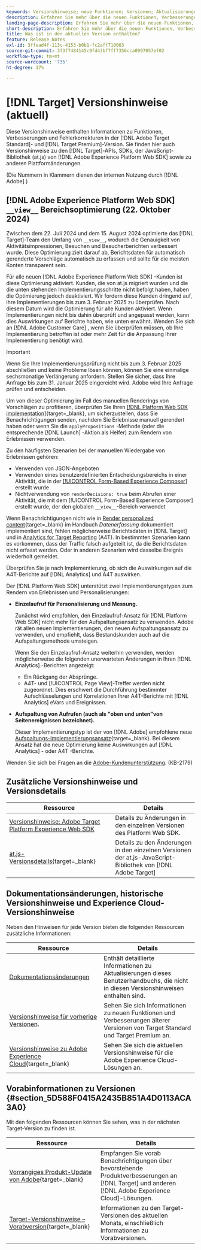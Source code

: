 ```yaml
---
keywords: Versionshinweise; neue Funktionen; Versionen; Aktualisierungen; Update; Version; Verbesserungen; Verbesserungen; Fehlerbehebungen; Fehlerbehebungen; Aktualisierungen, aktuelle Updates
description: Erfahren Sie mehr über die neuen Funktionen, Verbesserungen und Fehlerbehebungen in der aktuellen Version von  [!DNL Adobe Target], einschließlich SDKs, APIs und JavaScript-Bibliotheken.
landing-page-description: Erfahren Sie mehr über die neuen Funktionen, Verbesserungen und Fehlerbehebungen in der aktuellen Version von  [!DNL Adobe Target].
short-description: Erfahren Sie mehr über die neuen Funktionen, Verbesserungen und Fehlerbehebungen in der aktuellen Version von  [!DNL Adobe Target].
title: Was ist in der aktuellen Version enthalten?
feature: Release Notes
exl-id: 3ffead4f-113c-4153-b0b1-fc2aff710063
source-git-commit: 3f3f7484145c9fd43bf7ff7356cca0997057ef02
workflow-type: tm+mt
source-wordcount: '735'
ht-degree: 37%

---
```


# [!DNL Target] Versionshinweise (aktuell)

Diese Versionshinweise enthalten Informationen zu Funktionen, Verbesserungen und Fehlerkorrekturen in der [!DNL Adobe Target Standard]- und [!DNL Target Premium]-Version. Sie finden hier auch Versionshinweise zu den [!DNL Target]-APIs, SDKs, der JavaScript-Bibliothek (at.js) von [!DNL Adobe Experience Platform Web SDK] sowie zu anderen Plattformänderungen.

(Die Nummern in Klammern dienen der internen Nutzung durch [!DNL Adobe].)

## [!DNL Adobe Experience Platform Web SDK] `__view__` Bereichsoptimierung (22. Oktober 2024)

Zwischen dem 22. Juli 2024 und dem 15. August 2024 optimierte das [!DNL Target]-Team den Umfang von `__view__`, wodurch die Genauigkeit von Aktivitätsimpressionen, Besuchen und Besucherberichten verbessert wurde. Diese Optimierung zielt darauf ab, Berichtsdaten für automatisch gerenderte Vorschläge automatisch zu erfassen und sollte für die meisten Konten transparent sein.

Für alle neuen [!DNL Adobe Experience Platform Web SDK] -Kunden ist diese Optimierung aktiviert. Kunden, die von at.js migriert wurden und die die unten stehenden Implementierungsschritte nicht befolgt haben, haben die Optimierung jedoch deaktiviert. Wir fordern diese Kunden dringend auf, ihre Implementierungen bis zum 3. Februar 2025 zu überprüfen. Nach diesem Datum wird die Optimierung für alle Kunden aktiviert. Wenn Implementierungen nicht bis dahin überprüft und angepasst werden, kann dies Auswirkungen auf Berichte haben, wie unten erwähnt. Wenden Sie sich an [!DNL Adobe Customer Care] , wenn Sie überprüfen müssen, ob Ihre Implementierung betroffen ist oder mehr Zeit für die Anpassung Ihrer Implementierung benötigt wird.

>[!IMPORTANT]
>
>Wenn Sie Ihre Implementierungsprüfung nicht bis zum 3. Februar 2025 abschließen und keine Probleme lösen können, können Sie eine einmalige sechsmonatige Verlängerung anfordern. Stellen Sie sicher, dass Ihre Anfrage bis zum 31. Januar 2025 eingereicht wird. Adobe wird Ihre Anfrage prüfen und entscheiden.

Um von dieser Optimierung im Fall des manuellen Renderings von Vorschlägen zu profitieren, überprüfen Sie Ihren [[!DNL Platform Web SDK implementation]](https://experienceleague.adobe.com/en/docs/target-dev/developer/client-side/aep-web-sdk){target=_blank}, um sicherzustellen, dass Sie Benachrichtigungen senden, nachdem Sie Erlebnisse manuell gerendert haben oder wenn Sie die `applyPropositions` -Methode (oder die entsprechende [!DNL Launch] -Aktion als Helfer) zum Rendern von Erlebnissen verwenden.

Zu den häufigsten Szenarien bei der manuellen Wiedergabe von Erlebnissen gehören:

* Verwenden von JSON-Angeboten
* Verwenden eines benutzerdefinierten Entscheidungsbereichs in einer Aktivität, die in der [[!UICONTROL Form-Based Experience Composer]](/help/main/c-experiences/form-experience-composer.md) erstellt wurde
* Nichtverwendung von `renderDecisions: true` beim Abrufen einer Aktivität, die mit dem [!UICONTROL Form-Based Experience Composer] erstellt wurde, der den globalen `__view__`-Bereich verwendet

Wenn Benachrichtigungen nicht wie in [Render personalized content](https://experienceleague.adobe.com/en/docs/experience-platform/web-sdk/personalization/rendering-personalization-content){target=_blank} im Handbuch *Datenerfassung* dokumentiert implementiert sind, fehlen möglicherweise Berichtsdaten in [!DNL Target] und in [Analytics for Target Reporting](/help/main/c-integrating-target-with-mac/a4t/a4t.md) (A4T). In bestimmten Szenarien kann es vorkommen, dass der Traffic falsch aufgeteilt ist, da die Berichtsdaten nicht erfasst werden. Oder in anderen Szenarien wird dasselbe Ereignis wiederholt gemeldet.

Überprüfen Sie je nach Implementierung, ob sich die Auswirkungen auf die A4T-Berichte auf [!DNL Analytics] und A4T auswirken.

Der [!DNL Platform Web SDK] unterstützt zwei Implementierungstypen zum Rendern von Erlebnissen und Personalisierungen:

* **Einzelaufruf für Personalisierung und Messung.**

  Zunächst wird empfohlen, den Einzelaufruf-Ansatz für [!DNL Platform Web SDK] nicht mehr für den Aufspaltungsansatz zu verwenden. Adobe rät allen neuen Implementierungen, den neuen Aufspaltungsansatz zu verwenden, und empfiehlt, dass Bestandskunden auch auf die Aufspaltungsmethode umsteigen.

  Wenn Sie den Einzelaufruf-Ansatz weiterhin verwenden, werden möglicherweise die folgenden unerwarteten Änderungen in Ihren [!DNL Analytics] -Berichten angezeigt:

   * Ein Rückgang der Absprünge.
   * A4T- und [!UICONTROL Page View]-Treffer werden nicht zugeordnet. Dies erschwert die Durchführung bestimmter Aufschlüsselungen und Korrelationen Ihrer A4T-Berichte mit [!DNL Analytics] eVars und Ereignissen.

* **Aufspaltung von Aufrufen (auch als &quot;oben und unten&quot;von Seitenereignissen bezeichnet).**

  Dieser Implementierungstyp ist der von [!DNL Adobe] empfohlene neue [Aufspaltungs-Implementierungsansatz](https://experienceleague.adobe.com/en/docs/experience-platform/web-sdk/use-cases/top-bottom-page-events){target=_blank}. Bei diesem Ansatz hat die neue Optimierung keine Auswirkungen auf [!DNL Analytics] - oder A4T -Berichte.

Wenden Sie sich bei Fragen an die [Adobe-Kundenunterstützung](/help/main/cmp-resources-and-contact-information.md##reference_ACA3391A00EF467B87930A450050077C). (KB-2179)

## Zusätzliche Versionshinweise und Versionsdetails

| Ressource | Details |
|--- |--- |
| [Versionshinweise: Adobe Target Platform Experience Web SDK](https://experienceleague.adobe.com/docs/experience-platform/edge/release-notes.html?lang=de) | Details zu Änderungen in den einzelnen Versionen des Platform Web SDK. |
| [at.js-Versionsdetails](https://experienceleague.adobe.com/docs/target-dev/developer/client-side/at-js-implementation/target-atjs-versions.html?lang=de){target=_blank} | Details zu den Änderungen in den einzelnen Versionen der at.js-JavaScript-Bibliothek von [!DNL Adobe Target] |

## Dokumentationsänderungen, historische Versionshinweise und Experience Cloud-Versionshinweise

Neben den Hinweisen für jede Version bieten die folgenden Ressourcen zusätzliche Informationen:

| Ressource | Details |
|--- |--- |
| [Dokumentationsänderungen](/help/main/r-release-notes/doc-change.md) | Enthält detaillierte Informationen zu Aktualisierungen dieses Benutzerhandbuchs, die nicht in diesen Versionshinweisen enthalten sind. |
| [Versionshinweise für vorherige Versionen](/help/main/r-release-notes/release-notes-for-previous-releases.md). | Sehen Sie sich Informationen zu neuen Funktionen und Verbesserungen älterer Versionen von Target Standard und Target Premium an. |
| [Versionshinweise zu Adobe Experience Cloud](https://experienceleague.adobe.com/docs/release-notes/experience-cloud/current.html?lang=de){target=_blank} | Sehen Sie sich die aktuellen Versionshinweise für die Adobe Experience Cloud-Lösungen an. |

## Vorabinformationen zu Versionen {#section_5D588F0415A2435B851A4D0113ACA3A0}

Mit den folgenden Ressourcen können Sie sehen, was in der nächsten Target-Version zu finden ist.

| Ressource | Details |
|--- |--- |
| [Vorrangiges Produkt-Update von Adobe](https://www.adobe.com/subscription/priority-product-update.html){target=_blank} | Empfangen Sie vorab Benachrichtigungen über bevorstehende Produktverbesserungen an [!DNL Target] und anderen [!DNL Adobe Experience Cloud]-Lösungen. |
| [Target-Versionshinweise – Vorabversion](/help/main/r-release-notes/target-release-notes.md){target=_blank} | Informationen zu den Target-Versionen des aktuellen Monats, einschließlich Informationen zu Vorabversionen. |
